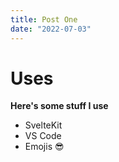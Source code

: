 ```yaml
---
title: Post One
date: "2022-07-03"
---
```


# Uses

**Here's some stuff I use**

- SvelteKit
- VS Code
- Emojis 😎
